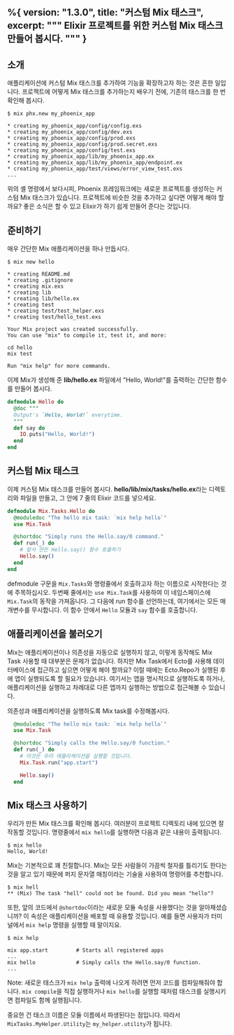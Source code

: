 %{
  version: "1.3.0",
  title: "커스텀 Mix 태스크",
  excerpt: """
  Elixir 프로젝트를 위한 커스텀 Mix 태스크 만들어 봅시다.
  """
}
---

## 소개

애플리케이션에 커스텀 Mix 태스크를 추가하여 기능을 확장하고자 하는 것은 흔한 일입니다. 프로젝트에 어떻게 Mix 태스크를 추가하는지 배우기 전에, 기존의 태스크를 한 번 확인해 봅시다.

```shell
$ mix phx.new my_phoenix_app

* creating my_phoenix_app/config/config.exs
* creating my_phoenix_app/config/dev.exs
* creating my_phoenix_app/config/prod.exs
* creating my_phoenix_app/config/prod.secret.exs
* creating my_phoenix_app/config/test.exs
* creating my_phoenix_app/lib/my_phoenix_app.ex
* creating my_phoenix_app/lib/my_phoenix_app/endpoint.ex
* creating my_phoenix_app/test/views/error_view_test.exs
...
```

위의 셸 명령에서 보다시피, Phoenix 프레임워크에는 새로운 프로젝트를 생성하는 커스텀 Mix 태스크가 있습니다. 프로젝트에 비슷한 것을 추가하고 싶다면 어떻게 해야 할까요? 좋은 소식은 할 수 있고 Elixir가 하기 쉽게 만들어 준다는 것입니다.

## 준비하기

매우 간단한 Mix 애플리케이션을 하나 만듭시다.

```shell
$ mix new hello

* creating README.md
* creating .gitignore
* creating mix.exs
* creating lib
* creating lib/hello.ex
* creating test
* creating test/test_helper.exs
* creating test/hello_test.exs

Your Mix project was created successfully.
You can use "mix" to compile it, test it, and more:

cd hello
mix test

Run "mix help" for more commands.
```

이제 Mix가 생성해 준 **lib/hello.ex** 파일에서 "Hello, World!"를 출력하는 간단한 함수를 만들어 봅시다.

```elixir
defmodule Hello do
  @doc """
  Output's `Hello, World!` everytime.
  """
  def say do
    IO.puts("Hello, World!")
  end
end
```

## 커스텀 Mix 태스크

이제 커스텀 Mix 태스크를 만들어 봅시다. **hello/lib/mix/tasks/hello.ex**라는 디렉토리와 파일을 만들고, 그 안에 7 줄의 Elixir 코드를 넣으세요.

```elixir
defmodule Mix.Tasks.Hello do
  @moduledoc "The hello mix task: `mix help hello`"
  use Mix.Task

  @shortdoc "Simply runs the Hello.say/0 command."
  def run(_) do
    # 앞서 만든 Hello.say() 함수 호출하기
    Hello.say()
  end
end
```

defmodule 구문을 `Mix.Tasks`와 명령줄에서 호출하고자 하는 이름으로 시작한다는 것에 주목하십시오. 두번째 줄에서는 `use Mix.Task`를 사용하여 이 네임스페이스에 `Mix.Task`의 동작을 가져옵니다. 그 다음에 run 함수를 선언하는데, 여기에서는 모든 매개변수를 무시합니다. 이 함수 안에서 `Hello` 모듈과 `say` 함수를 호출합니다.

## 애플리케이션을 불러오기

Mix는 애플리케이션이나 의존성을 자동으로 실행하지 않고, 이렇게 동작해도 Mix Task 사용할 때 대부분은 문제가 없습니다. 하지만 Mix Task에서 Ecto를 사용해 데이터베이스에 접근하고 싶으면 어떻게 해야 할까요? 이럴 때에는 Ecto.Repo가 실행된 후에 앱이 실행되도록 할 필요가 있습니다.
여기서는 앱을 명시적으로 실행하도록 하거나, 애플리케이션을 실행하고 차례대로 다른 앱까지 실행하는 방법으로 접근해볼 수 있습니다.

의존성과 애플리케이션을 실행하도록 Mix task를 수정해봅시다.

``` elixir
  @moduledoc "The hello mix task: `mix help hello`"
  use Mix.Task

  @shortdoc "Simply calls the Hello.say/0 function."
  def run(_) do
    # 이것은 우리 애플리케이션을 실행할 것입니다.
    Mix.Task.run("app.start")

    Hello.say()
  end
```

## Mix 태스크 사용하기

우리가 만든 Mix 태스크를 확인해 봅시다. 여러분이 프로젝트 디렉토리 내에 있으면 잘 작동할 것입니다. 명령줄에서 `mix hello`를 실행하면 다음과 같은 내용이 출력됩니다.

```shell
$ mix hello
Hello, World!
```

Mix는 기본적으로 꽤 친절합니다. Mix는 모든 사람들이 가끔씩 철자를 틀리기도 한다는 것을 알고 있기 때문에 퍼지 문자열 매칭이라는 기술을 사용하여 명령어를 추천합니다.

```shell
$ mix hell
** (Mix) The task "hell" could not be found. Did you mean "hello"?
```

또한, 앞의 코드에서 `@shortdoc`이라는 새로운 모듈 속성을 사용했다는 것을 알아채셨습니까? 이 속성은 애플리케이션을 배포할 때 유용할 것입니다. 예를 들면 사용자가 터미널에서 `mix help` 명령을 실행할 때 말이지요.

```shell
$ mix help

mix app.start         # Starts all registered apps
...
mix hello             # Simply calls the Hello.say/0 function.
...
```

Note: 새로운 태스크가 `mix help` 출력에 나오게 하려면 먼저 코드를 컴파일해줘야 합니다.
`mix compile`을 직접 실행하거나 `mix hello`를 실행할 때처럼 태스크를 실행시키면 컴파일도 함께 실행됩니다.

중요한 건 태스크 이름은 모듈 이름에서 파생된다는 점입니다. 따라서 `MixTasks.MyHelper.Utility`는 `my_helper.utility`가 됩니다.

